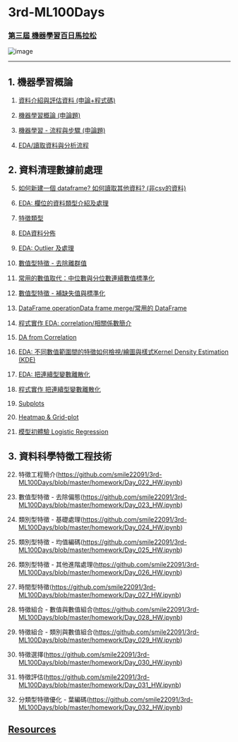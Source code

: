 # 3rd-ML100Days

### [第三屆 機器學習百日馬拉松](https://ai100-3.cupoy.com/)

![image](https://ai100-3.cupoy.com/images/learnWithCoach.png)



***
## 1. 機器學習概論

1. [資料介紹與評估資料 (申論+程式碼)](https://github.com/smile22091/3rd-ML100Days/blob/master/homework/Day_001_HW.ipynb)

2. [機器學習概論 (申論題)](https://github.com/smile22091/3rd-ML100Days/blob/master/homework/Day_002_HW.ipynb)

3. [機器學習 - 流程與步驟 (申論題)](https://github.com/smile22091/3rd-ML100Days/blob/master/homework/Day_003_HW.ipynb)

4. [EDA/讀取資料與分析流程](https://github.com/smile22091/3rd-ML100Days/blob/master/homework/Day_004_HW.ipynb)



## 2. 資料清理數據前處理

5. [如何新建一個 dataframe? 如何讀取其他資料? (非csv的資料)](https://github.com/smile22091/3rd-ML100Days/blob/master/homework/Day_005_HW.ipynb)

6. [EDA: 欄位的資料類型介紹及處理](https://github.com/smile22091/3rd-ML100Days/blob/master/homework/Day_006_HW.ipynb)

7. [特徵類型](https://github.com/smile22091/3rd-ML100Days/blob/master/homework/Day_007_HW.ipynb)

8. [EDA資料分佈](https://github.com/smile22091/3rd-ML100Days/blob/master/homework/Day_008_HW.ipynb)

9. [EDA: Outlier 及處理](https://github.com/smile22091/3rd-ML100Days/blob/master/homework/Day_009_HW.ipynb)

10. [數值型特徵 - 去除離群值](https://github.com/smile22091/3rd-ML100Days/blob/master/homework/Day_010_HW.ipynb)

11. [常用的數值取代：中位數與分位數連續數值標準化](https://github.com/smile22091/3rd-ML100Days/blob/master/homework/Day_011_HW.ipynb)

12. [數值型特徵 - 補缺失值與標準化](https://github.com/smile22091/3rd-ML100Days/blob/master/homework/Day_012_HW.ipynb)

13. [DataFrame operationData frame merge/常用的 DataFrame](https://github.com/smile22091/3rd-ML100Days/blob/master/homework/Day_013_HW.ipynb)

14. [程式實作 EDA: correlation/相關係數簡介](https://github.com/smile22091/3rd-ML100Days/blob/master/homework/Day_014_HW.ipynb)

15. [DA from Correlation](https://github.com/smile22091/3rd-ML100Days/blob/master/homework/Day_015_HW.ipynb)


16. [EDA: 不同數值範圍間的特徵如何檢視/繪圖與樣式Kernel Density Estimation (KDE)](https://github.com/smile22091/3rd-ML100Days/blob/master/homework/Day_016_HW.ipynb)


17. [EDA: 把連續型變數離散化](https://github.com/smile22091/3rd-ML100Days/blob/master/homework/Day_017_HW.ipynb)

18. [程式實作 把連續型變數離散化](https://github.com/smile22091/3rd-ML100Days/blob/master/homework/Day_018_HW.ipynb)

19. [Subplots](https://github.com/smile22091/3rd-ML100Days/blob/master/homework/Day_019_HW.ipynb)

20. [Heatmap & Grid-plot](https://github.com/smile22091/3rd-ML100Days/blob/master/homework/Day_020_HW.ipynb)

21. [模型初體驗 Logistic Regression](https://github.com/smile22091/3rd-ML100Days/blob/master/homework/Day_021_HW.ipynb)



## 3. 資料科學特徵工程技術

22. 特徵工程簡介(https://github.com/smile22091/3rd-ML100Days/blob/master/homework/Day_022_HW.ipynb)

23. 數值型特徵 - 去除偏態(https://github.com/smile22091/3rd-ML100Days/blob/master/homework/Day_023_HW.ipynb)

24. 類別型特徵 - 基礎處理(https://github.com/smile22091/3rd-ML100Days/blob/master/homework/Day_024_HW.ipynb)

25. 類別型特徵 - 均值編碼(https://github.com/smile22091/3rd-ML100Days/blob/master/homework/Day_025_HW.ipynb)

26. 類別型特徵 - 其他進階處理(https://github.com/smile22091/3rd-ML100Days/blob/master/homework/Day_026_HW.ipynb)

27. 時間型特徵(https://github.com/smile22091/3rd-ML100Days/blob/master/homework/Day_027_HW.ipynb)

28. 特徵組合 - 數值與數值組合(https://github.com/smile22091/3rd-ML100Days/blob/master/homework/Day_028_HW.ipynb)

29. 特徵組合 - 類別與數值組合(https://github.com/smile22091/3rd-ML100Days/blob/master/homework/Day_029_HW.ipynb)

30. 特徵選擇(https://github.com/smile22091/3rd-ML100Days/blob/master/homework/Day_030_HW.ipynb)

31. 特徵評估(https://github.com/smile22091/3rd-ML100Days/blob/master/homework/Day_031_HW.ipynb)

32. 分類型特徵優化 - 葉編碼(https://github.com/smile22091/3rd-ML100Days/blob/master/homework/Day_032_HW.ipynb)


## [Resources](https://github.com/smile22091/Resources/blob/master/Resources_README.md)

